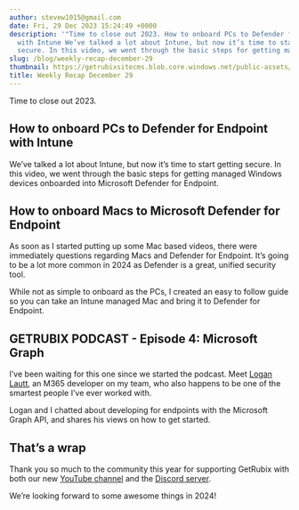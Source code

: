 ```yaml
---
author: stevew1015@gmail.com
date: Fri, 29 Dec 2023 15:24:49 +0000
description: '"Time to close out 2023. How to onboard PCs to Defender for Endpoint
  with Intune We’ve talked a lot about Intune, but now it’s time to start getting
  secure. In this video, we went through the basic steps for getting managed"'
slug: /blog/weekly-recap-december-29
thumbnail: https://getrubixsitecms.blob.core.windows.net/public-assets/content/v1/logo512.png
title: Weekly Recap December 29
---
```


Time to close out 2023.

How to onboard PCs to Defender for Endpoint with Intune
-------------------------------------------------------

We’ve talked a lot about Intune, but now it’s time to start getting secure. In this video, we went through the basic steps for getting managed Windows devices onboarded into Microsoft Defender for Endpoint.

How to onboard Macs to Microsoft Defender for Endpoint
------------------------------------------------------

As soon as I started putting up some Mac based videos, there were immediately questions regarding Macs and Defender for Endpoint. It’s going to be a lot more common in 2024 as Defender is a great, unified security tool.

While not as simple to onboard as the PCs, I created an easy to follow guide so you can take an Intune managed Mac and bring it to Defender for Endpoint.

GETRUBIX PODCAST - Episode 4: Microsoft Graph
---------------------------------------------

I’ve been waiting for this one since we started the podcast. Meet [Logan Lautt](https://www.linkedin.com/in/logan-lautt-091b59b8/), an M365 developer on my team, who also happens to be one of the smartest people I’ve ever worked with.

Logan and I chatted about developing for endpoints with the Microsoft Graph API, and shares his views on how to get started.

That’s a wrap
-------------

Thank you so much to the community this year for supporting GetRubix with both our new [YouTube channel](https://www.youtube.com/@getrubix9986) and the [Discord server](https://discord.gg/getrubix).

We’re looking forward to some awesome things in 2024!